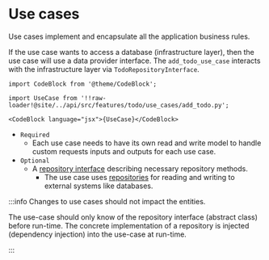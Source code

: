 # Use cases

Use cases implement and encapsulate all the application business rules. 

If the use case wants to access a database (infrastructure layer), then the use case will use a data provider interface. The `add_todo_use_case` interacts with the infrastructure layer via `TodoRepositoryInterface`.

```mdx-code-block
import CodeBlock from '@theme/CodeBlock';

import UseCase from '!!raw-loader!@site/../api/src/features/todo/use_cases/add_todo.py';

<CodeBlock language="jsx">{UseCase}</CodeBlock>
```

* `Required`
  * Each use case needs to have its own read and write model to handle custom requests inputs and outputs for each use case.
* `Optional`
  * A [repository interface](../adding-data-providers/02-repository-interfaces.md) describing necessary repository methods.
    * The use case uses [repositories](../adding-data-providers/03-repositories.md) for reading and writing to external systems like databases.
  
:::info
Changes to use cases should not impact the entities.

The use-case should only know of the repository interface (abstract class) before run-time. The concrete implementation of a repository is injected (dependency injection) into the use-case at run-time. 

:::